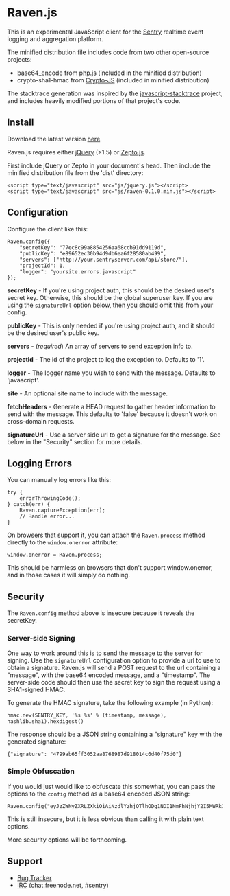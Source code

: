 # Raven.js

This is an experimental JavaScript client for the [Sentry][1] realtime event
logging and aggregation platform.

The minified distribution file includes code from two other open-source
projects:

* base64_encode from [php.js][2] (included in the minified distribution)
* crypto-sha1-hmac from [Crypto-JS][3] (included in minified distribution)

The stacktrace generation was inspired by the [javascript-stacktrace][4]
project, and includes heavily modified portions of that project's code.

[1]: http://getsentry.com/
[2]: http://phpjs.org/
[3]: http://code.google.com/p/crypto-js/
[4]: https://github.com/eriwen/javascript-stacktrace


## Install

Download the latest version [here][5].

Raven.js requires either [jQuery][6] (>1.5) or [Zepto.js][7].

First include jQuery or Zepto in your document's head. Then include the
minified distribution file from the 'dist' directory:

    <script type="text/javascript" src="js/jquery.js"></script>
    <script type="text/javascript" src="js/raven-0.1.0.min.js"></script>

[5]: https://github.com/downloads/lincolnloop/raven-js/raven-js-0.1.4.tar.gz
[6]: http://jquery.com/
[7]: http://zeptojs.com/


## Configuration

Configure the client like this:

    Raven.config({
        "secretKey": "77ec8c99a8854256aa68ccb91dd9119d",
        "publicKey": "e89652ec30b94d9db6ea6f28580ab499",
        "servers": ["http://your.sentryserver.com/api/store/"],
        "projectId": 1,
        "logger": "yoursite.errors.javascript"
    });

**secretKey** - If you're using project auth, this should be the desired user's
secret key. Otherwise, this should be the global superuser key. If you are
using the `signatureUrl` option below, then you should omit this from your
config.

**publicKey** - This is only needed if you're using project auth, and it should
be the desired user's public key.

**servers** - (*required*) An array of servers to send exception info to.

**projectId** - The id of the project to log the exception to. Defaults to '1'.

**logger** - The logger name you wish to send with the message. Defaults to
'javascript'.

**site** - An optional site name to include with the message.

**fetchHeaders** - Generate a HEAD request to gather header information to send
with the message. This defaults to 'false' because it doesn't work on
cross-domain requests.

**signatureUrl** - Use a server side url to get a signature for the message.
See below in the "Security" section for more details.


## Logging Errors

You can manually log errors like this:

    try {
        errorThrowingCode();
    } catch(err) {
        Raven.captureException(err);
        // Handle error...
    }

On browsers that support it, you can attach the `Raven.process` method directly
to the `window.onerror` attribute:

    window.onerror = Raven.process;

This should be harmless on browsers that don't support window.onerror, and in
those cases it will simply do nothing.

## Security

The `Raven.config` method above is insecure because it reveals the secretKey.

### Server-side Signing

One way to work around this is to send the message to the server for signing.
Use the `signatureUrl` configuration option to provide a url to use to obtain a
signature. Raven.js will send a POST request to the url containing a "message",
with the base64 encoded message, and a "timestamp". The server-side code should
then use the secret key to sign the request using a SHA1-signed HMAC.

To generate the HMAC signature, take the following example (in Python):

    hmac.new(SENTRY_KEY, '%s %s' % (timestamp, message), hashlib.sha1).hexdigest()

The response should be a JSON string containing a "signature" key with the
generated signature:

    {"signature": "4799ab65ff3052aa8768987d918014c6d40f75d0"}

### Simple Obfuscation

If you would just would like to obfuscate this somewhat, you can pass the
options to the `config` method as a base64 encoded JSON string:

    Raven.config("eyJzZWNyZXRLZXkiOiAiNzdlYzhjOTlhODg1NDI1NmFhNjhjY2I5MWRkOTExOWQiLCAicHVibGljS2V5IjogImU4OTY1MmVjMzBiOTRkOWRiNmVhNmYyODU4MGFiNDk5IiwgInNlcnZlcnMiOiBbImh0dHA6Ly95b3VyLnNlbnRyeXNlcnZlci5jb20vYXBpL3N0b3JlLyJdLCAicHJvamVjdElkIjogMSwgImxvZ2dlciI6ICJ5b3Vyc2l0ZS5lcnJvcnMuamF2YXNjcmlwdCJ9");

This is still insecure, but it is less obvious than calling it with plain text
options.

More security options will be forthcoming.

## Support

 * [Bug Tracker](https://github.com/lincolnloop/raven-js/issues)
 * [IRC](irc://chat.freenode.net/sentry) (chat.freenode.net, #sentry)
